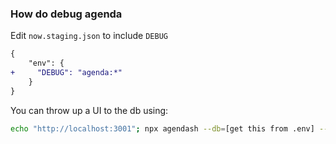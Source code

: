 ### How do debug agenda

Edit `now.staging.json` to include `DEBUG`

```diff
{
    "env": {
+     "DEBUG": "agenda:*"
    }
}
```

You can throw up a UI to the db using:

```sh
echo "http://localhost:3001"; npx agendash --db=[get this from .env] --collection=agendaJobs --port=3001
```
